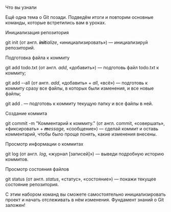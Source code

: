 Что вы узнали

Ещё одна тема о Git позади. Подведём итоги и повторим основные команды, которые встретились вам в уроках.

Инициализация репозитория

git init (от англ. <strong><em>init</em></strong><em>ialize</em>, «инициализировать») — инициализируй репозиторий.

Подготовка файла к коммиту

git add todo.txt (от англ. <em>add</em>, «добавить») — подготовь файл todo.txt к коммиту;

git add --all (от англ. <em>add</em>, «добавить» + <em>all</em>, «всё») — подготовь к коммиту сразу все файлы, в которых были изменения, и все новые файлы;

git add . — подготовь к коммиту текущую папку и все файлы в ней.

Создание коммита

git commit -m "Комментарий к коммиту." (от англ. commit, «совершать», «фиксировать» + <strong><em>m</em></strong><em>essage,</em> «сообщение») — сделай коммит и оставь комментарий, чтобы было проще понять, какие изменения внесены.

Просмотр информации о коммитах

git log (от англ. <em>log</em>, «журнал [записей]») — выведи подробную историю коммитов.

Просмотр состояния файлов

git status (от англ. <em>status</em>, «статус», «состояние») — покажи текущее состояние репозитория.

С этим набором команд вы сможете самостоятельно инициализировать проект и начать отслеживать в нём изменения. Фундамент знаний о Git заложен!